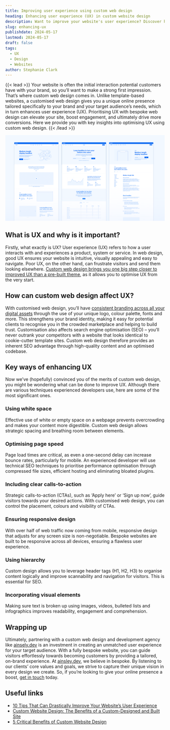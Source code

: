 ```yaml
---
title: Improving user experience using custom web design
heading: Enhancing user experience (UX) in custom website design
description: Want to improve your website's user experience? Discover how custom web design can create an online presence tailored specifically to your brand and audience.
slug: enhancing-ux
publishdate: 2024-05-17
lastmod: 2024-05-17
draft: false
tags:
  - UX
  - Design
  - Websites
author: Stephanie Clark
---
```


{{< lead >}}
Your website is often the initial interaction potential customers have with your brand, so you’ll want to make a strong
first impression. That’s where custom web design comes in. Unlike template-based websites, a customised web design gives
you a unique online presence tailored specifically to your brand and your target audience’s needs, which in turn
enhances user experience (UX). Prioritising UX with bespoke web design can elevate your site, boost engagement, and
ultimately drive more conversions. Here we provide you with key insights into optimising UX using custom web design. {{< /lead >}}

![Design Laptop](images/wireframes.png)

## What is UX and why is it important?

Firstly, what exactly is UX? User experience (UX) refers to how a user interacts with and experiences a product, system or service. In web design, good UX ensures your website is intuitive, visually appealing and easy to navigate. Poor UX, on the other hand, can frustrate visitors and send them looking elsewhere. [Custom web design brings you one big step closer to improved UX than a pre-built theme](https://ainsley.dev/insights/prebuilt-vs-custom/), as it allows you to optimise UX from the very start. 

## How can custom web design affect UX?

With customised web design, you’ll have [consistent branding across all your digital assets](https://ainsley.dev/brand/) through the use of your unique logo, colour palette, fonts and more. This strengthens your brand identity, making it easy for potential clients to recognise you in the crowded marketplace and helping to build trust. Customisation also affects search engine optimisation (SEO) – you’ll never outrank your competitors with a website that looks identical to cookie-cutter template sites. Custom web design therefore provides an inherent SEO advantage through high-quality content and an optimised codebase.

## Key ways of enhancing UX

Now we’ve (hopefully) convinced you of the merits of custom web design, you might be wondering what can be done to improve UX. Although there are various techniques experienced developers use, here are some of the most significant ones.

### Using white space

Effective use of white or empty space on a webpage prevents overcrowding and makes your content more digestible. Custom web design allows strategic spacing and breathing room between elements.

### Optimising page speed

Page load times are critical, as even a one-second delay can increase bounce rates, particularly for mobile. An experienced developer will use technical SEO techniques to prioritise performance optimisation through compressed file sizes, efficient hosting and eliminating bloated plugins.

### Including clear calls-to-action

Strategic calls-to-action (CTAs), such as ‘Apply here’ or ‘Sign up now’, guide visitors towards your desired actions. With customised web design, you can control the placement, colours and visibility of CTAs.

### Ensuring responsive design

With over half of web traffic now coming from mobile, responsive design that adjusts for any screen size is non-negotiable. Bespoke websites are built to be responsive across all devices, ensuring a flawless user experience.

### Using hierarchy

Custom design allows you to leverage header tags (H1, H2, H3) to organise content logically and improve scannability and navigation for visitors. This is essential for SEO.

### Incorporating visual elements

Making sure text is broken up using images, videos, bulleted lists and infographics improves readability, engagement and comprehension.

## Wrapping up

Ultimately, partnering with a custom web design and development agency like [ainsely.dev](https://ainsley.dev/) is an investment in creating an unmatched user experience for your target audience. With a fully bespoke website, you can guide visitors effortlessly towards becoming customers by providing a tailored, on-brand experience. At [ainsley.dev](http://ainsley.dev), we believe in bespoke. By listening to our clients’ core values and goals, we strive to capture their unique vision in every design we create. So, if you’re looking to give your online presence a boost, [get in touch](https://ainsley.dev/contact/) today.

## Useful links

* [10 Tips That Can Drastically Improve Your Website’s User Experience](https://blog.hubspot.com/marketing/improve-your-websites-user-experience)
* [Custom Website Design: The Benefits of a Custom-Designed and Built Site](https://www.parashifttech.com/blog/custom-website-design-the-benefits-of-a-custom-designed-and-built-site#:~:text=Custom%20Web%20Design%20Gives%20Your,it%20is%20for%20their%20needs.)
* [5 Critical Benefits of Custom Website Design](https://webolutionsmarketingagency.com/5-critical-benefits-of-custom-website-design/)
